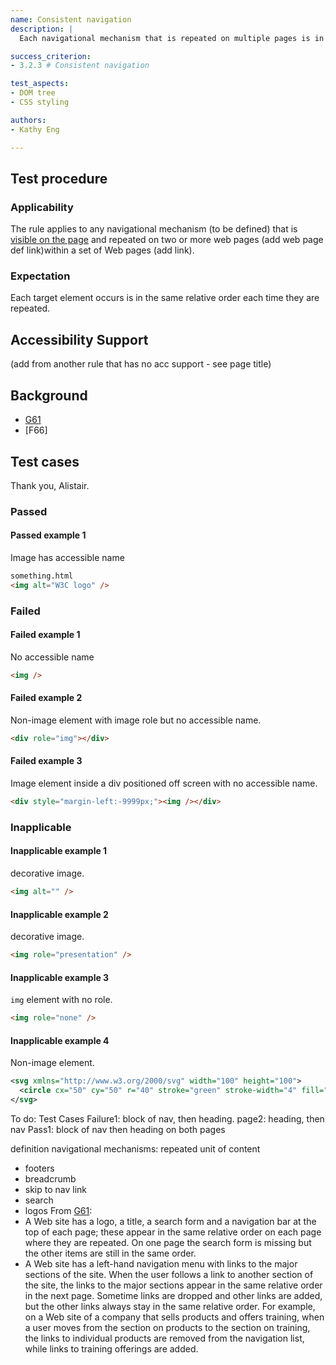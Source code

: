 ```yaml
---
name: Consistent navigation
description: |
  Each navigational mechanism that is repeated on multiple pages is in the same relative order on each page

success_criterion:
- 3.2.3 # Consistent navigation

test_aspects:
- DOM tree
- CSS styling

authors:
- Kathy Eng

---
```


## Test procedure

### Applicability

The rule applies to any navigational mechanism (to be defined) that is [visible on the page](#visible-on-the-page.html) and repeated on two or more web pages (add web page def link)within a set of Web pages (add link).

### Expectation

Each target element occurs is in the same relative order each time they are repeated.

## Accessibility Support

(add from another rule that has no acc support - see page title)

## Background
- [G61](https://www.w3.org/TR/WCAG20-TECHS/G61.html)
- [F66]

## Test cases
Thank you, Alistair.

### Passed

#### Passed example 1

Image has accessible name

```html
something.html
<img alt="W3C logo" />
```

### Failed

#### Failed example 1

No accessible name

```html
<img />
```

#### Failed example 2

Non-image element with image role but no accessible name.
```html
<div role="img"></div>
```

#### Failed example 3

Image element inside a div positioned off screen with no accessible name.
```html
<div style="margin-left:-9999px;"><img /></div>
```

### Inapplicable

#### Inapplicable example 1

decorative image.

```html
<img alt="" />
```

#### Inapplicable example 2

decorative image.

```html
<img role="presentation" />
```

#### Inapplicable example 3

`img` element with no role.

```html
<img role="none" />
```

#### Inapplicable example 4

Non-image element.

```svg
<svg xmlns="http://www.w3.org/2000/svg" width="100" height="100">
  <circle cx="50" cy="50" r="40" stroke="green" stroke-width="4" fill="yellow" />
</svg>
```
To do:
Test Cases 
Failure1: block of nav, then heading. page2: heading, then nav
Pass1: block of nav then heading on both pages

definition navigational mechanisms: repeated unit of content

- footers
- breadcrumb
- skip to nav link
- search
- logos
From [G61](https://www.w3.org/TR/WCAG20-TECHS/G61.html):
- A Web site has a logo, a title, a search form and a navigation bar at the top of each page; these appear in the same relative order on each page where they are repeated. On one page the search form is missing but the other items are still in the same order.
- A Web site has a left-hand navigation menu with links to the major sections of the site. When the user follows a link to another section of the site, the links to the major sections appear in the same relative order in the next page. Sometime links are dropped and other links are added, but the other links always stay in the same relative order. For example, on a Web site of a company that sells products and offers training, when a user moves from the section on products to the section on training, the links to individual products are removed from the navigation list, while links to training offerings are added.








